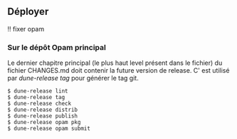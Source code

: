 ## Déployer

!! fixer opam

### Sur le dépôt Opam principal

Le dernier chapitre principal (le plus haut level présent dans le fichier) du
fichier CHANGES.md doit contenir la future version de release. C' est utilisé
par *dune-release tag* pour générer le tag git.

```shell
$ dune-release lint
$ dune-release tag
$ dune-release check
$ dune-release distrib
$ dune-release publish
$ dune-release opam pkg
$ dune-release opam submit
```

